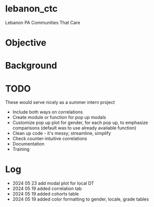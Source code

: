 # lebanon_ctc

Lebanon PA Communities That Care


# Objective


# Background



# TODO

These would serve nicely as a summer intern project

* Include both ways on correlations
* Create module or function for pop up modals
* Customize pop up plot for gender, for each pop up, to emphasize comparisons (default was to use already available function)
* Clean up code - it's messy; streamline, simplify
* Check counter-intuitive correlations
* Documentation
* Training

# Log

* 2024 05 23 add modal plot for local DT
* 2024 05 19 added correlation tab
* 2024 05 19 added cohorts table
* 2024 05 19 added color formatting to gender, locale, grade tables
